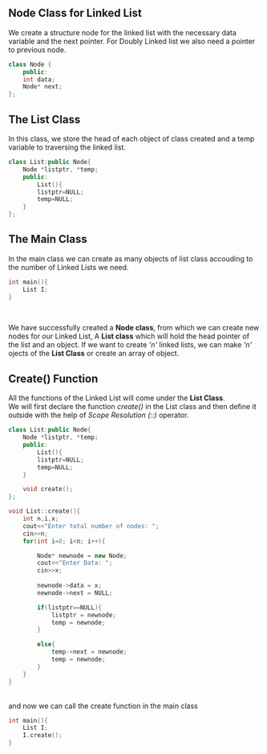 ## Node Class for Linked List<br>
We create a structure node for the linked list with the necessary data variable and the next pointer. For Doubly Linked list we also need a pointer to previous node.
```cpp
class Node {
    public:
    int data;
    Node* next;
};
```

## The List Class<br>
In this class, we store the head of each object of class created and a temp variable to traversing the linked list.
```cpp
class List:public Node{
    Node *listptr, *temp;
    public:
        List(){
        listptr=NULL;
        temp=NULL;
    }
};
```

## The Main Class<br>
In the main class we can create as many objects of list class accouding to the number of Linked Lists we need.
```cpp
int main(){
    List I;
}
```
<br>

We have successfully created a **Node class**, from which we can create new nodes for our Linked List, A **List class** which will hold the head pointer of the list and an object. If we want to create _'n'_ linked lists, we can make _'n'_ ojects of the **List Class** or create an array of object.<br>

## Create() Function<br>
All the functions of the Linked List will come under the **List Class**.<br>
We will first declare the function _create()_ in the List class and then define it outside with the help of _Scope Resolution (::)_ operator.<br>

```cpp
class List:public Node{
    Node *listptr, *temp;
    public:
        List(){
        listptr=NULL;
        temp=NULL;
    }

    void create();
};

void List::create(){
    int n,i,x;
    cout<<"Enter total number of nodes: ";
    cin>>n;
    for(int i=0; i<n; i++){

        Node* newnode = new Node;
        cout<<"Enter Data: ";
        cin>>x;
        
        newnode->data = x;
        newnode->next = NULL;

        if(listptr==NULL){
            listptr = newnode;
            temp = newnode;
        }

        else{
            temp->next = newnode;
            temp = newnode;
        }
    }
}

```
<br>
and now we can call the create function in the main class<br>

```cpp
int main(){
    List I;
    I.create();
}
```


